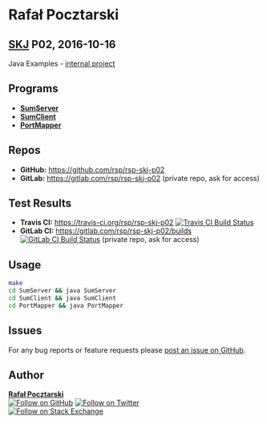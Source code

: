 Rafał Pocztarski
=
[SKJ][skj-url] P02, 2016-10-16
-
Java Examples -
[internal project](https://github.com/rsp/rsp-internal#readme)

Programs
-
* [**SumServer**](SumServer)
* [**SumClient**](SumClient)
* [**PortMapper**](PortMaper)

Repos
-
* **GitHub:** https://github.com/rsp/rsp-skj-p02
* **GitLab:** https://gitlab.com/rsp/rsp-skj-p02 (private repo, ask for access)

Test Results
-
* **Travis CI:** https://travis-ci.org/rsp/rsp-skj-p02 [![Travis CI Build Status][travis-img]][travis-url]
* **GitLab CI:** https://gitlab.com/rsp/rsp-skj-p02/builds [![GitLab CI Build Status][gitlabci-img]][gitlabci-url] (private repo, ask for access)

Usage
-
```sh
make
cd SumServer && java SumServer
cd SumClient && java SumClient
cd PortMapper && java PortMapper
```

Issues
------
For any bug reports or feature requests please
[post an issue on GitHub][issues-url].

Author
------
[**Rafał Pocztarski**](https://pocztarski.com/)
<br/>
[![Follow on GitHub][github-follow-img]][github-follow-url]
[![Follow on Twitter][twitter-follow-img]][twitter-follow-url]
<br/>
[![Follow on Stack Exchange][stackexchange-img]][stackoverflow-url]

[skj-url]: https://github.com/rsp/rsp-skj#readme
[github-url]: https://github.com/rsp/rsp-skj-p02
[issues-url]: https://github.com/rsp/rsp-skj-p02/issues
[gitlab-url]: https://gitlab.com/rsp/rsp-skj-p02
[travis-img]: https://travis-ci.org/rsp/rsp-skj-p02.svg?branch=master
[travis-url]: https://travis-ci.org/rsp/rsp-skj-p02
[gitlabci-img]: https://gitlab.com/rsp/rsp-skj-p02/badges/master/build.svg
[gitlabci-url]: https://gitlab.com/rsp/rsp-skj-p02/builds
[github-follow-url]: https://github.com/rsp
[github-follow-img]: https://img.shields.io/github/followers/rsp.svg?style=social&label=Follow
[twitter-follow-url]: https://twitter.com/intent/follow?screen_name=pocztarski
[twitter-follow-img]: https://img.shields.io/twitter/follow/pocztarski.svg?style=social&label=Follow
[stackoverflow-url]: https://stackoverflow.com/users/613198/rsp
[stackexchange-url]: https://stackexchange.com/users/303952/rsp
[stackexchange-img]: https://stackexchange.com/users/flair/303952.png
